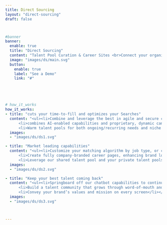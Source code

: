 ```yaml
---
title: Direct Sourcing
layout: "direct-sourcing"
draft: false



#banner 
banner:
  enable: true
  title: "Direct Sourcing"
  content: "Talent Pool Curation & Career Sites <br>Connect your organization to the best on-demand talent in the market. "
  image: "images/ds/main.svg"
  button:
    enable: true
    label: "See a Demo"
    link: "#"





# how_it_works
how_it_works:
- title: "cuts your time-to-fill and optimizes your Searches"
  content: "<ul><li>Combine and leverage the best in agile and secure cloud-based tech </li>
      <li>combines AI-enabled capabilities and proprietary, dynamic candidate/job matching algorithms and candidate engagement techniques </li>
      <li>Warm talent pools for both ongoing/recurring needs and niche skills and categories</li></ul>"
  images:
  - "images/ds/ds1.svg"

- title: "Market leading capabilities"
  content: "<ul><li>Customize your matching algorithm by job type, or company-wide – maximizing best-fit candidates’ travel through the funnel.</li>
      <li>Create fully company-branded career pages, enhancing brand loyalty and value, and automate posting to multiple job boards.  </li>
      <li>Leverage our shared talent pool and your private talent pools to maximum effect, slashing recruitment spend by up to 10% per year and vacancy aging rates by more than half</li></ul>"
  images:
  - "images/ds/ds2.svg"

- title: "Keep your best talent coming back"
  content: "<ul><li>Springboard off our chatbot capabilities to continually engage both active and potential candidates for your roles through multiple communication channels. </li>
      <li>Build a talent community that grows through word-of-mouth and every job posting</li>
      <li>Convey your brand’s values and mission on every screen</li></ul>"
  images:
  - "images/ds/ds3.svg"



---
```

